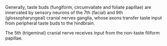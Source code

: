 Generally, taste buds (fungiform, circumvallate and foliate papillae) are innervated by sensory neurons of the 7th (facial) and 9th (glossopharyngeal) cranial nerves ganglia, whose axons transfer taste input from peripheral taste buds to the hindbrain.

The 5th (trigeminal) cranial nerve receives input from the non-taste filiform papillae.